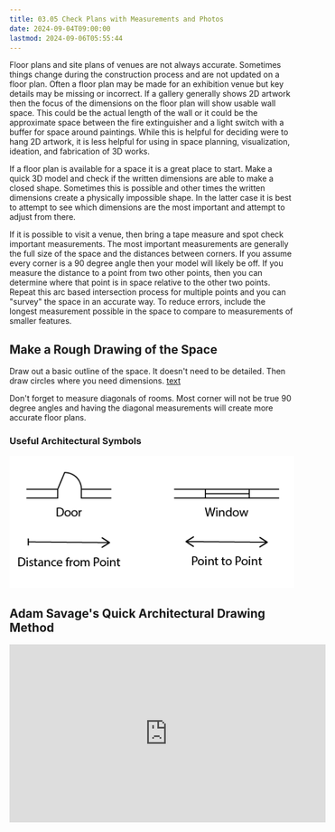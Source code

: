 ```yaml
---
title: 03.05 Check Plans with Measurements and Photos
date: 2024-09-04T09:00:00
lastmod: 2024-09-06T05:55:44
---
```


Floor plans and site plans of venues are not always accurate. Sometimes things change during the construction process and are not updated on a floor plan. Often a floor plan may be made for an exhibition venue but key details may be missing or incorrect. If a gallery generally shows 2D artwork then the focus of the dimensions on the floor plan will show usable wall space. This could be the actual length of the wall or it could be the approximate space between the fire extinguisher and a light switch with a buffer for space around paintings. While this is helpful for deciding were to hang 2D artwork, it is less helpful for using in space planning, visualization, ideation, and fabrication of 3D works.

If a floor plan is available for a space it is a great place to start. Make a quick 3D model and check if the written dimensions are able to make a closed shape. Sometimes this is possible and other times the written dimensions create a physically impossible shape. In the latter case it is best to attempt to see which dimensions are the most important and attempt to adjust from there.

If it is possible to visit a venue, then bring a tape measure and spot check important measurements. The most important measurements are generally the full size of the space and the distances between corners. If you assume every corner is a 90 degree angle then your model will likely be off. If you measure the distance to a point from two other points, then you can determine where that point is in space relative to the other two points. Repeat this arc based intersection process for multiple points and you can "survey" the space in an accurate way. To reduce errors, include the longest measurement possible in the space to compare to measurements of smaller features.

## Make a Rough Drawing of the Space

Draw out a basic outline of the space. It doesn't need to be detailed. Then draw circles where you need dimensions.
[text](https://youtu.be/XP7-fJPJx-Q?si=uRRhJ7edIsVZ8msh&t=302)

Don't forget to measure diagonals of rooms. Most corner will not be true 90 degree angles and having the diagonal measurements will create more accurate floor plans.

### Useful Architectural Symbols

![Architectural Symbols](../../../../drawing/attachments/2024-basic-architectural-symbols.png)

## Adam Savage's Quick Architectural Drawing Method

<div class="iframe-16-9-container">
<iframe class="youTubIframe" width="560" height="315" src="https://www.youtube.com/embed/XP7-fJPJx-Q&t=302" title="YouTube video player" frameborder="0" allow="accelerometer; autoplay; clipboard-write; encrypted-media; gyroscope; picture-in-picture; web-share" referrerpolicy="strict-origin-when-cross-origin" allowfullscreen></iframe>
</div>
